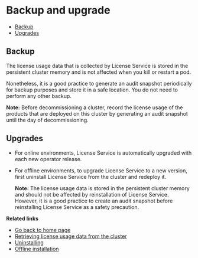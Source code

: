 # Backup and upgrade

* [Backup](#backup)
* [Upgrades](#upgrades)

## Backup

The license usage data that is collected by License Service is stored in the persistent cluster memory and is not affected when you kill or restart a pod.

Nonetheless, it is a good practice to generate an audit snapshot periodically for backup purposes and store it in a safe location. You do not need to perform any other backup.

**Note:** Before decommissioning a cluster, record the license usage of the products that are deployed on this cluster by generating an audit snapshot until the day of decommissioning.

## Upgrades

* For online environments, License Service is automatically upgraded with each new operator release.
* For offline environments, to upgrade License Service to a new version, first uninstall License Service from the cluster and redeploy it.
    
    **Note:** The license usage data is stored in the persistent cluster memory and should not be affected by reinstallation of License Service. However, it is a good practice to create an audit snapshot before reinstalling License Service as a safety precaution. 

**Related links**

* [Go back to home page](../License_Service_main.md#documentation)
* [Retrieving license usage data from the cluster](Retrieving_data.md)
* [Uninstalling](Uninstalling.md)
* [Offline installation](Install_offline.md)
